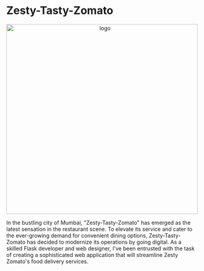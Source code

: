 # Zesty-Tasty-Zomato

<p align = "center" >
  <img src="https://encrypted-tbn0.gstatic.com/images?q=tbn:ANd9GcQVqVAWizZJ0yh_t1fp5gkOcZKDlsMKZi7qgA&usqp=CAU" alt="logo" width="100%" height="500">
</p>

In the bustling city of Mumbai, "Zesty-Tasty-Zomato" has emerged as the latest sensation in the restaurant scene. To elevate its service and cater to the ever-growing demand for convenient dining options, Zesty-Tasty-Zomato has decided to modernize its operations by going digital. As a skilled Flask developer and web designer, I've been entrusted with the task of creating a sophisticated web application that will streamline Zesty Zomato's food delivery services.

